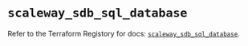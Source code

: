 # `scaleway_sdb_sql_database`

Refer to the Terraform Registory for docs: [`scaleway_sdb_sql_database`](https://registry.terraform.io/providers/scaleway/scaleway/2.39.0/docs/resources/sdb_sql_database).
